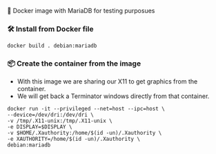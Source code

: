 🐋 Docker image with MariaDB for testing purposues


### 🛠 Install from Docker file
```
docker build . debian:mariadb
```

### 📦 Create the container from the image
- With this image we are sharing our X11 to get graphics from the container.
- We will get back a Terminator windows directly from that container.

```
docker run -it --privileged --net=host --ipc=host \
--device=/dev/dri:/dev/dri \
-v /tmp/.X11-unix:/tmp/.X11-unix \
-e DISPLAY=$DISPLAY \
-v $HOME/.Xauthority:/home/$(id -un)/.Xauthority \
-e XAUTHORITY=/home/$(id -un)/.Xauthority \
debian:mariadb
```
